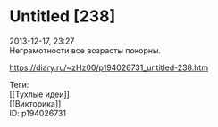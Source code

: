 Untitled [238]
===============

   
 2013-12-17, 23:27   
  Неграмотности все возрасты покорны.   
    
 <https://diary.ru/~zHz00/p194026731_untitled-238.htm>   
   
 Теги:   
 [[Тухлые идеи]]   
 [[Викторика]]   
 ID: p194026731